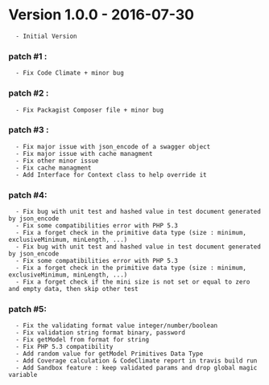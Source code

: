 # Version 1.0.0 - 2016-07-30
      - Initial Version
### patch #1 :
      - Fix Code Climate + minor bug
### patch #2 : 
      - Fix Packagist Composer file + minor bug
### patch #3 : 
      - Fix major issue with json_encode of a swagger object
      - Fix major issue with cache managment
      - Fix other minor issue
      - Fix cache managment 
      - Add Interface for Context class to help override it
### patch #4:
      - Fix bug with unit test and hashed value in test document generated by json_encode
      - Fix some compatibilities error with PHP 5.3
      - Fix a forget check in the primitive data type (size : minimum, exclusiveMinimum, minLength, ...)
      - Fix bug with unit test and hashed value in test document generated by json_encode
      - Fix some compatibilities error with PHP 5.3
      - Fix a forget check in the primitive data type (size : minimum, exclusiveMinimum, minLength, ...)
      - Fix a forget check if the mini size is not set or equal to zero and empty data, then skip other test
### patch #5:
      - Fix the validating format value integer/number/boolean
      - Fix validation string format binary, password
      - Fix getModel from format for string
      - Fix PHP 5.3 compatibility
      - Add random value for getModel Primitives Data Type
      - Add Coverage calculation & CodeClimate report in travis build run
      - Add Sandbox feature : keep validated params and drop global magic variable

